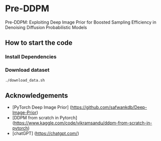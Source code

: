 # Pre-DDPM
Pre-DDPM: Exploiting Deep Image Prior for Boosted Sampling Efficiency in Denoising Diffusion Probabilistic Models

## How to start the code
### Install Dependencies
### Download dataset
```bash
./download_data.sh
```


## Acknowledgements 
* [PyTorch Deep Image Prior] (https://github.com/safwankdb/Deep-Image-Prior)
* [DDPM from scratch in Pytorch] (https://www.kaggle.com/code/vikramsandu/ddpm-from-scratch-in-pytorch)
* [chatGPT] (https://chatgpt.com/)